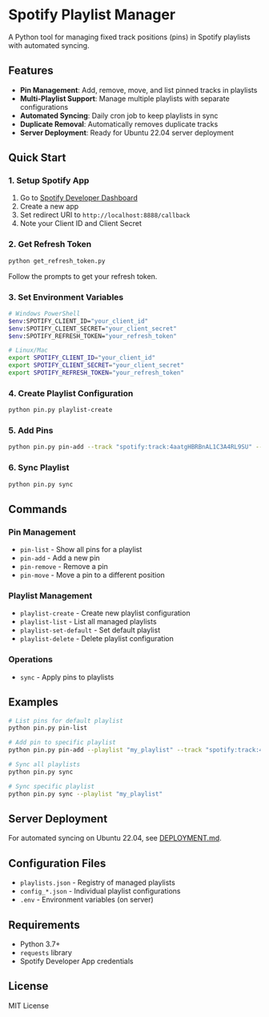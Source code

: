 # Spotify Playlist Manager

A Python tool for managing fixed track positions (pins) in Spotify playlists with automated syncing.

## Features

- **Pin Management**: Add, remove, move, and list pinned tracks in playlists
- **Multi-Playlist Support**: Manage multiple playlists with separate configurations
- **Automated Syncing**: Daily cron job to keep playlists in sync
- **Duplicate Removal**: Automatically removes duplicate tracks
- **Server Deployment**: Ready for Ubuntu 22.04 server deployment

## Quick Start

### 1. Setup Spotify App

1. Go to [Spotify Developer Dashboard](https://developer.spotify.com/dashboard)
2. Create a new app
3. Set redirect URI to `http://localhost:8888/callback`
4. Note your Client ID and Client Secret

### 2. Get Refresh Token

```bash
python get_refresh_token.py
```

Follow the prompts to get your refresh token.

### 3. Set Environment Variables

```bash
# Windows PowerShell
$env:SPOTIFY_CLIENT_ID="your_client_id"
$env:SPOTIFY_CLIENT_SECRET="your_client_secret"
$env:SPOTIFY_REFRESH_TOKEN="your_refresh_token"

# Linux/Mac
export SPOTIFY_CLIENT_ID="your_client_id"
export SPOTIFY_CLIENT_SECRET="your_client_secret"
export SPOTIFY_REFRESH_TOKEN="your_refresh_token"
```

### 4. Create Playlist Configuration

```bash
python pin.py playlist-create
```

### 5. Add Pins

```bash
python pin.py pin-add --track "spotify:track:4aatgHBRBnAL1C3A4RL9SU" --position 3
```

### 6. Sync Playlist

```bash
python pin.py sync
```

## Commands

### Pin Management
- `pin-list` - Show all pins for a playlist
- `pin-add` - Add a new pin
- `pin-remove` - Remove a pin
- `pin-move` - Move a pin to a different position

### Playlist Management
- `playlist-create` - Create new playlist configuration
- `playlist-list` - List all managed playlists
- `playlist-set-default` - Set default playlist
- `playlist-delete` - Delete playlist configuration

### Operations
- `sync` - Apply pins to playlists

## Examples

```bash
# List pins for default playlist
python pin.py pin-list

# Add pin to specific playlist
python pin.py pin-add --playlist "my_playlist" --track "spotify:track:4aatgHBRBnAL1C3A4RL9SU" --position 5

# Sync all playlists
python pin.py sync

# Sync specific playlist
python pin.py sync --playlist "my_playlist"
```

## Server Deployment

For automated syncing on Ubuntu 22.04, see [DEPLOYMENT.md](DEPLOYMENT.md).

## Configuration Files

- `playlists.json` - Registry of managed playlists
- `config_*.json` - Individual playlist configurations
- `.env` - Environment variables (on server)

## Requirements

- Python 3.7+
- `requests` library
- Spotify Developer App credentials

## License

MIT License
